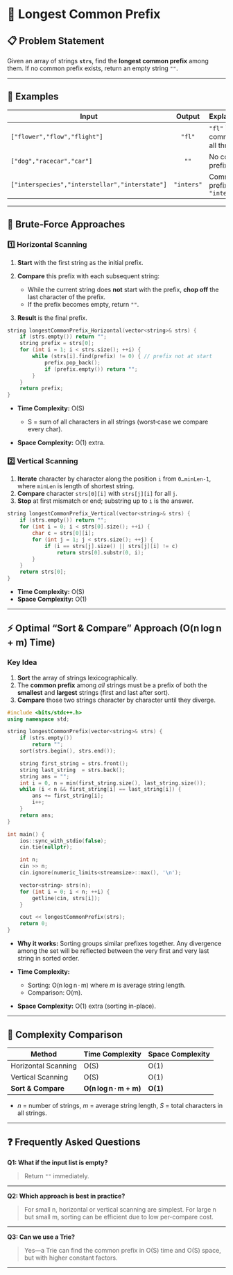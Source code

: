 # 🎈 **Longest Common Prefix**

## 📋 Problem Statement

Given an array of strings **`strs`**, find the **longest common prefix** among them. If no common prefix exists, return an empty string `""`.

---

## 🔎 Examples

| Input                                          |   Output   | Explanation                    |
| ---------------------------------------------- | :--------: | ------------------------------ |
| `["flower","flow","flight"]`                   |   `"fl"`   | `"fl"` is common to all three  |
| `["dog","racecar","car"]`                      |    `""`    | No common prefix               |
| `["interspecies","interstellar","interstate"]` | `"inters"` | Common prefix up to `"inters"` |

---

## 🐢 Brute‑Force Approaches

### 1️⃣ Horizontal Scanning

1. **Start** with the first string as the initial prefix.
2. **Compare** this prefix with each subsequent string:

   * While the current string does **not** start with the prefix, **chop off** the last character of the prefix.
   * If the prefix becomes empty, return `""`.
3. **Result** is the final prefix.

```cpp
string longestCommonPrefix_Horizontal(vector<string>& strs) {
    if (strs.empty()) return "";
    string prefix = strs[0];
    for (int i = 1; i < strs.size(); ++i) {
        while (strs[i].find(prefix) != 0) { // prefix not at start
            prefix.pop_back();
            if (prefix.empty()) return "";
        }
    }
    return prefix;
}
```

* **Time Complexity:** O(S)

  * S = sum of all characters in all strings (worst‑case we compare every char).
* **Space Complexity:** O(1) extra.

### 2️⃣ Vertical Scanning

1. **Iterate** character by character along the position `i` from `0…minLen-1`, where `minLen` is length of shortest string.
2. **Compare** character `strs[0][i]` with `strs[j][i]` for all `j`.
3. **Stop** at first mismatch or end; substring up to `i` is the answer.

```cpp
string longestCommonPrefix_Vertical(vector<string>& strs) {
    if (strs.empty()) return "";
    for (int i = 0; i < strs[0].size(); ++i) {
        char c = strs[0][i];
        for (int j = 1; j < strs.size(); ++j) {
            if (i == strs[j].size() || strs[j][i] != c)
                return strs[0].substr(0, i);
        }
    }
    return strs[0];
}
```

* **Time Complexity:** O(S)
* **Space Complexity:** O(1)

---

## ⚡ Optimal “Sort & Compare” Approach (O(n log n + m) Time)

### **Key Idea**

1. **Sort** the array of strings lexicographically.
2. The **common prefix** among *all* strings must be a prefix of both the **smallest** and **largest** strings (first and last after sort).
3. **Compare** those two strings character by character until they diverge.

```cpp
#include <bits/stdc++.h>
using namespace std;

string longestCommonPrefix(vector<string>& strs) {
    if (strs.empty())
        return "";
    sort(strs.begin(), strs.end());

    string first_string = strs.front();
    string last_string  = strs.back();
    string ans = "";
    int i = 0, n = min(first_string.size(), last_string.size());
    while (i < n && first_string[i] == last_string[i]) {
        ans += first_string[i];
        i++;
    }
    return ans;
}

int main() {
    ios::sync_with_stdio(false);
    cin.tie(nullptr);

    int n;
    cin >> n;
    cin.ignore(numeric_limits<streamsize>::max(), '\n'); 

    vector<string> strs(n);
    for (int i = 0; i < n; ++i) {
        getline(cin, strs[i]);
    }

    cout << longestCommonPrefix(strs);
    return 0;
}
```

* **Why it works:**
  Sorting groups similar prefixes together. Any divergence among the set will be reflected between the very first and very last string in sorted order.
* **Time Complexity:**

  * Sorting: O(n log n · m) where *m* is average string length.
  * Comparison: O(m).
* **Space Complexity:** O(1) extra (sorting in-place).

---

## 🧮 Complexity Comparison

| Method              | Time Complexity        | Space Complexity |
| ------------------- | ---------------------- | ---------------- |
| Horizontal Scanning | O(S)                   | O(1)             |
| Vertical Scanning   | O(S)                   | O(1)             |
| **Sort & Compare**  | **O(n log n · m + m)** | **O(1)**         |

* *n* = number of strings, *m* = average string length, *S* = total characters in all strings.

---

## ❓ Frequently Asked Questions

**Q1: What if the input list is empty?**

> Return `""` immediately.

---

**Q2: Which approach is best in practice?**

> For small n, horizontal or vertical scanning are simplest.
> For large n but small m, sorting can be efficient due to low per-compare cost.

---

**Q3: Can we use a Trie?**

> Yes—a Trie can find the common prefix in O(S) time and O(S) space, but with higher constant factors.

---
